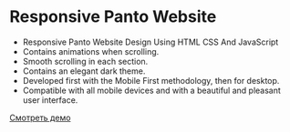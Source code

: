 # Responsive Panto Website

- Responsive Panto Website Design Using HTML CSS And JavaScript
- Contains animations when scrolling.
- Smooth scrolling in each section.
- Contains an elegant dark theme.
- Developed first with the Mobile First methodology, then for desktop.
- Compatible with all mobile devices and with a beautiful and pleasant user interface.

[Смотреть демо](https://malinmaxim.github.io/Panto/)
